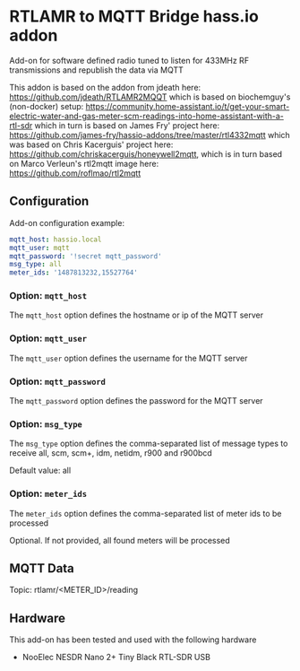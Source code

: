 # RTLAMR to MQTT Bridge hass.io addon
Add-on for software defined radio tuned to listen for 433MHz RF transmissions and republish the data via MQTT

This addon is based on the addon from jdeath here: https://github.com/jdeath/RTLAMR2MQQT
which is based on biochemguy's (non-docker) setup: https://community.home-assistant.io/t/get-your-smart-electric-water-and-gas-meter-scm-readings-into-home-assistant-with-a-rtl-sdr
which in turn is based on James Fry' project here: https://github.com/james-fry/hassio-addons/tree/master/rtl4332mqtt
which was based on Chris Kacerguis' project here: https://github.com/chriskacerguis/honeywell2mqtt,
which is in turn based on Marco Verleun's rtl2mqtt image here: https://github.com/roflmao/rtl2mqtt

## Configuration

Add-on configuration example:

```yaml
mqtt_host: hassio.local
mqtt_user: mqtt
mqtt_password: '!secret mqtt_password'
msg_type: all
meter_ids: '1487813232,15527764'
```

### Option: `mqtt_host`

The `mqtt_host` option defines the hostname or ip of the MQTT server

### Option: `mqtt_user`

The `mqtt_user` option defines the username for the MQTT server

### Option: `mqtt_password`

The `mqtt_password` option defines the password for the MQTT server

### Option: `msg_type`

The `msg_type` option defines the comma-separated list of message types to receive all, scm, scm+, idm, netidm, r900 and r900bcd

Default value: all

### Option: `meter_ids`

The `meter_ids` option defines the comma-separated list of meter ids to be processed

Optional. If not provided, all found meters will be processed

## MQTT Data

Topic: rtlamr/<METER_ID>/reading

## Hardware

This add-on has been tested and used with the following hardware

- NooElec NESDR Nano 2+ Tiny Black RTL-SDR USB
